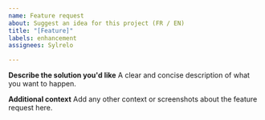 ```yaml
---
name: Feature request
about: Suggest an idea for this project (FR / EN)
title: "[Feature]"
labels: enhancement
assignees: Sylrelo

---
```


**Describe the solution you'd like**
A clear and concise description of what you want to happen.

**Additional context**
Add any other context or screenshots about the feature request here.
